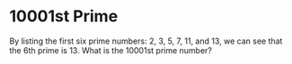# 10001st Prime
By listing the first six prime numbers: 2, 3, 5, 7, 11, and 13, we can see that the 6th prime is 13.
What is the 10001st prime number?
